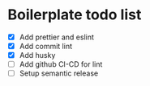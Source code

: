 # Boilerplate todo list

- [x] Add prettier and eslint
- [x] Add commit lint
- [x] Add husky
- [ ] Add github CI-CD for lint
- [ ] Setup semantic release